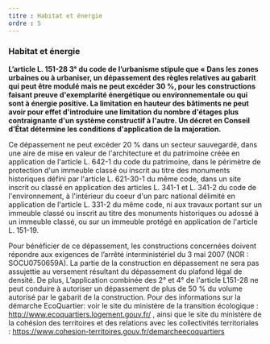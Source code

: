 ```yaml
---
titre : Habitat et énergie
ordre : 5
---
```

### Habitat et énergie

**L’article L. 151-28 3° du code de l’urbanisme stipule que « Dans les zones urbaines ou à urbaniser,
un dépassement des règles relatives au gabarit qui peut être modulé mais ne peut excéder 30 %,
pour les constructions faisant preuve d'exemplarité énergétique ou environnementale ou qui sont
à énergie positive. La limitation en hauteur des bâtiments ne peut avoir pour effet d'introduire une
limitation du nombre d'étages plus contraignante d'un système constructif à l'autre. Un décret en
Conseil d’État détermine les conditions d'application de la majoration.**

Ce dépassement ne peut excéder 20 % dans un secteur sauvegardé, dans une aire de mise en valeur de
l'architecture et du patrimoine créée en application de l'article L. 642-1 du code du patrimoine, dans le
périmètre de protection d'un immeuble classé ou inscrit au titre des monuments historiques défini par
l'article L. 621-30-1 du même code, dans un site inscrit ou classé en application des articles L. 341-1 et L.
341-2 du code de l'environnement, à l'intérieur du coeur d'un parc national délimité en application de
l'article L. 331-2 du même code, ni aux travaux portant sur un immeuble classé ou inscrit au titre des
monuments historiques ou adossé à un immeuble classé, ou sur un immeuble protégé en application de
l'article L. 151-19.

Pour bénéficier de ce dépassement, les constructions concernées doivent répondre aux exigences de
l’arrêté interministériel du 3 mai 2007 (NOR : SOCU0750659A). La partie de la construction en
dépassement ne sera pas assujettie au versement résultant du dépassement du plafond légal de densité.
De plus, L’application combinée des 2° et 4° de l'article L151-28 ne peut conduire à autoriser un
dépassement de plus de 50 % du volume autorisé par le gabarit de la construction.
Pour des informations sur la démarche EcoQuartier: voir le site du ministère de la transition écologique :
http://www.ecoquartiers.logement.gouv.fr/ , ainsi que le site du ministère de la cohésion des territoires et
des relations avec les collectivités territoriales : https://www.cohesion-territoires.gouv.fr/demarcheecoquartiers
